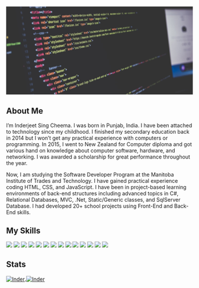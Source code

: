 ![plot](./assets/img/best-cover.jpg)


## About Me

I’m Inderjeet Sing Cheema. I was born in Punjab, India. I have been attached to technology
since my childhood. I finished my secondary education back in 2014 but I won’t get any 
practical experience with computers or programming. In 2015, I went to New Zealand for 
Computer diploma and got various hand on knowledge about computer software, hardware, 
and networking. I was awarded a scholarship for great performance throughout the year.

Now, I am studying the Software Developer Program at the Manitoba Institute of Trades and Technology.
I have gained practical experience coding HTML, CSS, and JavaScript. I have been in project-based learning environments of back-end structures including advanced topics in C#, Relational Databases, MVC, .Net, Static/Generic classes, and SqlServer Database. I had developed 20+ school projects using Front-End and Back-End skills.

## My Skills

<p>
  <img src="https://img.shields.io/badge/HTML5-E34F26?style=for-the-badge&logo=html5&logoColor=white" />
  <img src="https://img.shields.io/badge/CSS3-1572B6?style=for-the-badge&logo=css3&logoColor=white" />
  <img src="https://img.shields.io/badge/JavaScript-323330?style=for-the-badge&logo=javascript&logoColor=F7DF1E" />
  <img src="https://img.shields.io/badge/C%23-239120?style=for-the-badge&logo=c-sharp&logoColor=white" />
  <img src="https://img.shields.io/badge/.NET-512BD4?style=for-the-badge&logo=dotnet&logoColor=white" />
  <img src="https://img.shields.io/badge/Font_Awesome-339AF0?style=for-the-badge&logo=fontawesome&logoColor=white" />
  <img src="https://img.shields.io/badge/Github%20Actions-282a2e?style=for-the-badge&logo=githubactions&logoColor=367cfe" />
  <img src="https://img.shields.io/badge/Postman-FF6C37?style=for-the-badge&logo=Postman&logoColor=white" />
  <img src="https://img.shields.io/badge/React-20232A?style=for-the-badge&logo=react&logoColor=61DAFB" />
  <img src="https://img.shields.io/badge/Android_Studio-3DDC84?style=for-the-badge&logo=android-studio&logoColor=white" />
  <img src="https://img.shields.io/badge/Visual_Studio-5C2D91?style=for-the-badge&logo=visual%20studio&logoColor=white" />
  <img src="https://img.shields.io/badge/Visual_Studio_Code-0078D4?style=for-the-badge&logo=visual%20studio%20code&logoColor=white" />
  <img src="https://img.shields.io/badge/VirtualBox-21416b?style=for-the-badge&logo=VirtualBox&logoColor=white" />
  <img src="https://img.shields.io/badge/Freelancer-29B2FE?style=for-the-badge&logo=Freelancer&logoColor=white" />

 

</p>


## Stats
<!-- 
![My GitHub Stats](https://github-readme-stats.vercel.app/api/?username=Indercheema&theme=tokyonight)
![My GitHub Language Stats](https://github-readme-stats.vercel.app/api/top-langs/?username=Indercheema&theme=tokyonight) -->

<a href = "https://github.com/Indercheema">
    <img align="center" src="https://github-readme-stats.vercel.app/api/?username=Indercheema&theme=tokyonight" alt="Inder"  height="200">
    <img align="center" src="https://github-readme-stats.vercel.app/api/top-langs/?username=Indercheema&theme=tokyonight" alt="Inder"  height="200">



